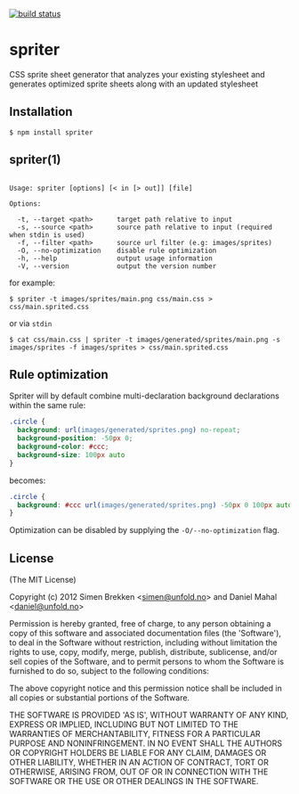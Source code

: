 [![build status](https://secure.travis-ci.org/unfold/spriter.png)](http://travis-ci.org/unfold/spriter)

# spriter

  CSS sprite sheet generator that analyzes your existing stylesheet and generates optimized sprite sheets along with an updated stylesheet

## Installation

    $ npm install spriter

## spriter(1)

```

Usage: spriter [options] [< in [> out]] [file]

Options:

  -t, --target <path>      target path relative to input
  -s, --source <path>      source path relative to input (required when stdin is used)
  -f, --filter <path>      source url filter (e.g: images/sprites)
  -O, --no-optimization    disable rule optimization
  -h, --help               output usage information
  -V, --version            output the version number

```

for example:

```
$ spriter -t images/sprites/main.png css/main.css > css/main.sprited.css
```

or via `stdin`

```
$ cat css/main.css | spriter -t images/generated/sprites/main.png -s images/sprites -f images/sprites > css/main.sprited.css
```

## Rule optimization

Spriter will by default combine multi-declaration background declarations within the same rule:

```css
.circle {
  background: url(images/generated/sprites.png) no-repeat;
  background-position: -50px 0;
  background-color: #ccc;
  background-size: 100px auto
}
```

becomes:

```css
.circle {
  background: #ccc url(images/generated/sprites.png) -50px 0 100px auto no-repeat
}
```

Optimization can be disabled by supplying the `-O/--no-optimization` flag.

## License

(The MIT License)

Copyright (c) 2012 Simen Brekken &lt;simen@unfold.no&gt; and Daniel Mahal &lt;daniel@unfold.no&gt;

Permission is hereby granted, free of charge, to any person obtaining
a copy of this software and associated documentation files (the
'Software'), to deal in the Software without restriction, including
without limitation the rights to use, copy, modify, merge, publish,
distribute, sublicense, and/or sell copies of the Software, and to
permit persons to whom the Software is furnished to do so, subject to
the following conditions:

The above copyright notice and this permission notice shall be
included in all copies or substantial portions of the Software.

THE SOFTWARE IS PROVIDED 'AS IS', WITHOUT WARRANTY OF ANY KIND,
EXPRESS OR IMPLIED, INCLUDING BUT NOT LIMITED TO THE WARRANTIES OF
MERCHANTABILITY, FITNESS FOR A PARTICULAR PURPOSE AND NONINFRINGEMENT.
IN NO EVENT SHALL THE AUTHORS OR COPYRIGHT HOLDERS BE LIABLE FOR ANY
CLAIM, DAMAGES OR OTHER LIABILITY, WHETHER IN AN ACTION OF CONTRACT,
TORT OR OTHERWISE, ARISING FROM, OUT OF OR IN CONNECTION WITH THE
SOFTWARE OR THE USE OR OTHER DEALINGS IN THE SOFTWARE.
